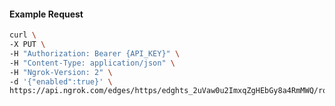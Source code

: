 <!-- Code generated for API Clients. DO NOT EDIT. -->

#### Example Request

```bash
curl \
-X PUT \
-H "Authorization: Bearer {API_KEY}" \
-H "Content-Type: application/json" \
-H "Ngrok-Version: 2" \
-d '{"enabled":true}' \
https://api.ngrok.com/edges/https/edghts_2uVaw0u2ImxqZgHEbGy8a4RmMWQ/routes/edghtsrt_2uVaw0NImRTvro5cWWTmkRuwAz4/compression
```
